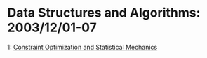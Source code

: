 # Data Structures and Algorithms: 2003/12/01-07  
1: [Constraint Optimization and Statistical Mechanics](https://doi.org/10.48550/arXiv.cs/0312011)  